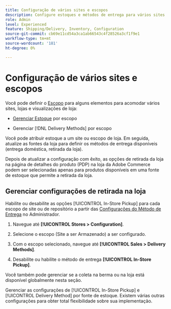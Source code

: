 ```yaml
---
title: Configuração de vários sites e escopos
description: Configure estoques e métodos de entrega para vários sites e escopos de loja.
role: Admin
level: Experienced
feature: Shipping/Delivery, Inventory, Configuration
source-git-commit: cb69e11cd54a3ca1ab66543c4f28526a3cf1f9e1
workflow-type: tm+mt
source-wordcount: '181'
ht-degree: 0%

---
```


# Configuração de vários sites e escopos

Você pode definir o [Escopo](https://experienceleague.adobe.com/pt-br/docs/commerce-admin/start/setup/websites-stores-views#scope-settings) para alguns elementos para acomodar vários sites, lojas e visualizações de loja:

- [Gerenciar Estoque](https://experienceleague.adobe.com/pt-br/docs/commerce-admin/inventory/stocks/stocks-manage) por escopo

- Gerenciar [!DNL Delivery Methods] por escopo

Você pode atribuir estoque a um site ou escopo de loja. Em seguida, atualize as fontes da loja para definir os métodos de entrega disponíveis (entrega doméstica, retirada da loja).

Depois de atualizar a configuração com êxito, as opções de retirada da loja na página de detalhes do produto (PDP) na loja da Adobe Commerce podem ser selecionadas apenas para produtos disponíveis em uma fonte de estoque que permite a retirada da loja.

## Gerenciar configurações de retirada na loja

Habilite ou desabilite as opções [!UICONTROL In-Store Pickup] para cada escopo de site ou de repositório a partir das [Configurações do Método de Entrega](enable-general.md#delivery-methods) no Administrador.

1. Navegue até **[!UICONTROL Stores > Configuration]**.

1. Selecione o escopo (Site a ser Armazenado) a ser configurado.

1. Com o escopo selecionado, navegue até **[!UICONTROL Sales > Delivery Methods]**.

1. Desabilite ou habilite o método de entrega **[!UICONTROL In-Store Pickup]**.

Você também pode gerenciar se a coleta na berma ou na loja está disponível globalmente nesta seção.

Gerenciar as configurações de [!UICONTROL In-Store Pickup] e [!UICONTROL Delivery Method] por fonte de estoque. Existem várias outras configurações para obter total flexibilidade sobre sua implementação.
